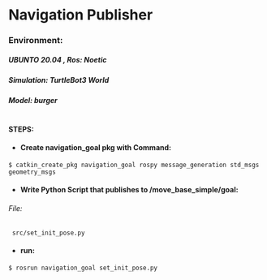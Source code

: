 # Navigation Publisher 
  ### Environment: 
  ##### UBUNTO 20.04 , Ros: Noetic
  ##### Simulation: TurtleBot3 World 
  ##### Model: burger
 #
#### STEPS:

- #### Create navigation_goal pkg with Command:
````
$ catkin_create_pkg navigation_goal rospy message_generation std_msgs geometry_msgs
````
- #### Write Python Script that publishes to  /move_base_simple/goal:
###### File:
````
 src/set_init_pose.py
````
- #### run:
````
$ rosrun navigation_goal set_init_pose.py
````
  
